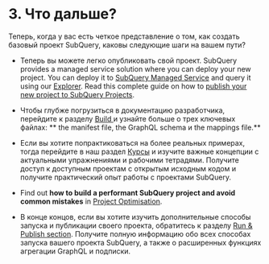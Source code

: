 # 3. Что дальше?

Теперь, когда у вас есть четкое представление о том, как создать базовый проект SubQuery, каковы следующие шаги на вашем пути?

- Теперь вы можете легко опубликовать свой проект. SubQuery provides a managed service solution where you can deploy your new project. You can deploy it to [SubQuery Managed Service](https://managedservice.subquery.network) and query it using our [Explorer](https://explorer.subquery.network). Read this complete guide on how to [publish your new project to SubQuery Projects](../run_publish/publish.md).

- Чтобы глубже погрузиться в документацию разработчика, перейдите к разделу [ Build ](../../build/introduction.md) и узнайте больше о трех ключевых файлах: ** the manifest file, the GraphQL schema и the mappings file.**

- Если вы хотите попрактиковаться на более реальных примерах, тогда перейдите в наш раздел [Курсы](../academy/herocourse/welcome.md) и изучите важные концепции с актуальными упражнениями и рабочими тетрадями. Получите доступ к доступным проектам с открытым исходным кодом и получите практический опыт работы с проектами SubQuery.

- Find out **how to build a performant SubQuery project and avoid common mistakes** in [Project Optimisation](../build/optimisation.md).

- В конце концов, если вы хотите изучить дополнительные способы запуска и публикации своего проекта, обратитесь к разделу [Run & Publish section](../../run_publish/run.md). Получите полную информацию обо всех способах запуска вашего проекта SubQuery, а также о расширенных функциях агрегации GraphQL и подписки.
